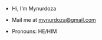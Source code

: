 -  Hi, I’m Mynurdoza



- Mail me   at mynurdoza@gmail.com
-  Pronouns: HE/HIM


<!---
Mynur70/Mynur70 is a ✨ special ✨ repository because its `README.md` (this file) appears on your GitHub profile.
You can click the Preview link to take a look at your changes.
--->
